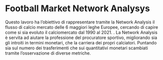 # Football Market Network Analysys

Questo lavoro ha l’obiettivo di rappresentare tramite la Network Analysis il
flusso di calcio mercato delle 6 maggiori leghe Europee, cercando di capire
come si sia evoluto il calciomercato dal 1990 al 2021. .
La Network Analysis è servita ad aiutare la professione del procuratore sportivo,
migliorando sia gli introiti in termini monetari, che la carriera dei propri
calciatori. Puntando sia sul numero dei trasferimenti che sui quantitativi monetari
scambiati tramite l’osservazione di diverse metriche.
